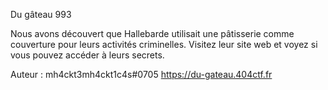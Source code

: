  Du gâteau
993

Nous avons découvert que Hallebarde utilisait une pâtisserie comme couverture pour leurs activités criminelles. Visitez leur site web et voyez si vous pouvez accéder à leurs secrets.

Auteur : mh4ckt3mh4ckt1c4s#0705
https://du-gateau.404ctf.fr 
